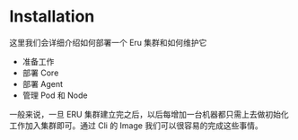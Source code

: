 # Installation

这里我们会详细介绍如何部署一个 Eru 集群和如何维护它

* 准备工作
* 部署 Core
* 部署 Agent
* 管理 Pod 和 Node

一般来说，一旦 ERU 集群建立完之后，以后每增加一台机器都只需上去做初始化工作加入集群即可。通过 Cli 的 Image 我们可以很容易的完成这些事情。
